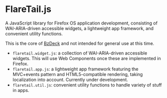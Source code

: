 # FlareTail.js

A JavaScript library for Firefox OS application development, consisting of WAI-ARIA-driven accessible widgets, a lightweight app framework, and convenient utility functions.

This is the core of [BzDeck](https://github.com/kyoshino/bzdeck) and not intended for general use at this time.

* `flaretail.widget.js`: a collection of WAI-ARIA-driven accessible widgets. This will use Web Components once these are implemented in Firefox.
* `flaretail.app.js`: a lightweight app framework featuring the MVC+events pattern and HTML5-compatible rendering, taking localization into account. Currently under development.
* `flaretail.util.js`: convenient utility functions to handle variety of stuff in apps.
